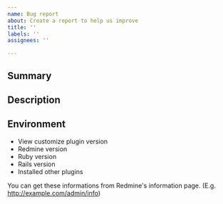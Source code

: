 ```yaml
---
name: Bug report
about: Create a report to help us improve
title: ''
labels: ''
assignees: ''

---
```


## Summary


## Description


## Environment

- View customize plugin version
- Redmine version
- Ruby version
- Rails version
- Installed other plugins

You can get these informations from Redmine's information page.
(E.g. http://example.com/admin/info)
